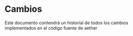 # Cambios

Este documento contendrá un historial de todos los cambios implementados en el código fuente de aether
